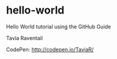 # hello-world
Hello World tutorial using the GitHub Guide

Tavia Raventail

CodePen: http://codepen.io/TaviaR/

